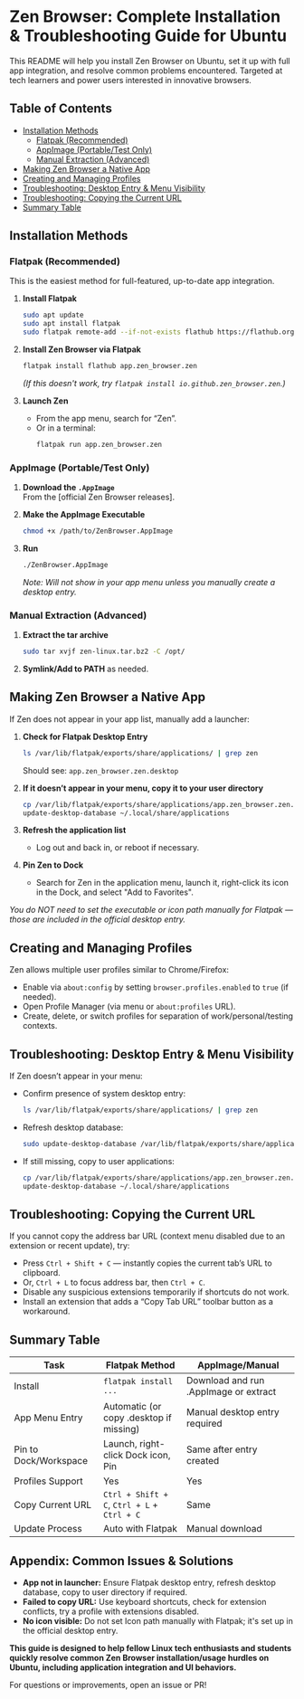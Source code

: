 # Zen Browser: Complete Installation & Troubleshooting Guide for Ubuntu

This README will help you install Zen Browser on Ubuntu, set it up with full app integration, and resolve common problems encountered. Targeted at tech learners and power users interested in innovative browsers.

## Table of Contents

- [Installation Methods](#installation-methods)
  - [Flatpak (Recommended)](#flatpak-recommended)
  - [AppImage (Portable/Test Only)](#appimage-portabletest-only)
  - [Manual Extraction (Advanced)](#manual-extraction-advanced)
- [Making Zen Browser a Native App](#making-zen-browser-a-native-app)
- [Creating and Managing Profiles](#creating-and-managing-profiles)
- [Troubleshooting: Desktop Entry & Menu Visibility](#troubleshooting-desktop-entry--menu-visibility)
- [Troubleshooting: Copying the Current URL](#troubleshooting-copying-the-current-url)
- [Summary Table](#summary-table)

## Installation Methods

### Flatpak (Recommended)

This is the easiest method for full-featured, up-to-date app integration.

1. **Install Flatpak**
   ```bash
   sudo apt update
   sudo apt install flatpak
   sudo flatpak remote-add --if-not-exists flathub https://flathub.org/repo/flathub.flatpakrepo
   ```

2. **Install Zen Browser via Flatpak**
   ```bash
   flatpak install flathub app.zen_browser.zen
   ```
   *(If this doesn't work, try `flatpak install io.github.zen_browser.zen`.)*

3. **Launch Zen**
   - From the app menu, search for “Zen”.
   - Or in a terminal:
     ```bash
     flatpak run app.zen_browser.zen
     ```

### AppImage (Portable/Test Only)

1. **Download the `.AppImage`**  
   From the [official Zen Browser releases].

2. **Make the AppImage Executable**
   ```bash
   chmod +x /path/to/ZenBrowser.AppImage
   ```

3. **Run**
   ```bash
   ./ZenBrowser.AppImage
   ```
   *Note: Will not show in your app menu unless you manually create a desktop entry.*

### Manual Extraction (Advanced)

1. **Extract the tar archive**
   ```bash
   sudo tar xvjf zen-linux.tar.bz2 -C /opt/
   ```

2. **Symlink/Add to PATH** as needed.

## Making Zen Browser a Native App

If Zen does not appear in your app list, manually add a launcher:

1. **Check for Flatpak Desktop Entry**
   ```bash
   ls /var/lib/flatpak/exports/share/applications/ | grep zen
   ```
   Should see: `app.zen_browser.zen.desktop`

2. **If it doesn’t appear in your menu, copy it to your user directory**
   ```bash
   cp /var/lib/flatpak/exports/share/applications/app.zen_browser.zen.desktop ~/.local/share/applications/
   update-desktop-database ~/.local/share/applications
   ```

3. **Refresh the application list**
   - Log out and back in, or reboot if necessary.

4. **Pin Zen to Dock**
   - Search for Zen in the application menu, launch it, right-click its icon in the Dock, and select "Add to Favorites".

*You do NOT need to set the executable or icon path manually for Flatpak — those are included in the official desktop entry.*

## Creating and Managing Profiles

Zen allows multiple user profiles similar to Chrome/Firefox:

- Enable via `about:config` by setting `browser.profiles.enabled` to `true` (if needed).
- Open Profile Manager (via menu or `about:profiles` URL).
- Create, delete, or switch profiles for separation of work/personal/testing contexts.

## Troubleshooting: Desktop Entry & Menu Visibility

If Zen doesn’t appear in your menu:

- Confirm presence of system desktop entry:
  ```bash
  ls /var/lib/flatpak/exports/share/applications/ | grep zen
  ```
- Refresh desktop database:
  ```bash
  sudo update-desktop-database /var/lib/flatpak/exports/share/applications/
  ```
- If still missing, copy to user applications:
  ```bash
  cp /var/lib/flatpak/exports/share/applications/app.zen_browser.zen.desktop ~/.local/share/applications/
  update-desktop-database ~/.local/share/applications
  ```

## Troubleshooting: Copying the Current URL

If you cannot copy the address bar URL (context menu disabled due to an extension or recent update), try:

- Press `Ctrl + Shift + C` — instantly copies the current tab’s URL to clipboard.
- Or, `Ctrl + L` to focus address bar, then `Ctrl + C`.
- Disable any suspicious extensions temporarily if shortcuts do not work.
- Install an extension that adds a “Copy Tab URL” toolbar button as a workaround.

## Summary Table

| Task                                   | Flatpak Method                           | AppImage/Manual                     |
|-----------------------------------------|------------------------------------------|-------------------------------------|
| Install                                | `flatpak install ...`                    | Download and run .AppImage or extract|
| App Menu Entry                         | Automatic (or copy .desktop if missing)  | Manual desktop entry required        |
| Pin to Dock/Workspace                   | Launch, right-click Dock icon, Pin       | Same after entry created             |
| Profiles Support                       | Yes                                      | Yes                                  |
| Copy Current URL                        | `Ctrl + Shift + C`, `Ctrl + L` + `Ctrl + C` | Same                                 |
| Update Process                         | Auto with Flatpak                        | Manual download                     |

## Appendix: Common Issues & Solutions

- **App not in launcher:** Ensure Flatpak desktop entry, refresh desktop database, copy to user directory if required.
- **Failed to copy URL:** Use keyboard shortcuts, check for extension conflicts, try a profile with extensions disabled.
- **No icon visible:** Do not set Icon path manually with Flatpak; it's set up in the official desktop entry.

**This guide is designed to help fellow Linux tech enthusiasts and students quickly resolve common Zen Browser installation/usage hurdles on Ubuntu, including application integration and UI behaviors.**

For questions or improvements, open an issue or PR!
